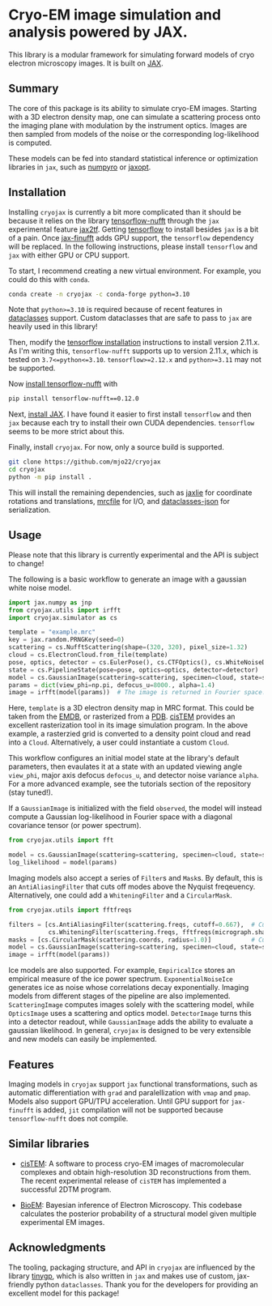 # Cryo-EM image simulation and analysis powered by JAX.
This library is a modular framework for simulating forward models of cryo electron microscopy images. It is built on [JAX](https://github.com/google/jax).

## Summary

The core of this package is its ability to simulate cryo-EM images. Starting with a 3D electron density map, one can simulate a scattering process onto the imaging plane with modulation by the instrument optics. Images are then sampled from models of the noise or the corresponding log-likelihood is computed.

These models can be fed into standard statistical inference or optimization libraries in `jax`, such as [numpyro](https://github.com/pyro-ppl/numpyro) or [jaxopt](https://github.com/google/jaxopt).

## Installation

Installing `cryojax` is currently a bit more complicated than it should be because it relies on the library [tensorflow-nufft](https://github.com/mrphys/tensorflow-nufft) through the `jax` experimental feature [jax2tf](https://github.com/google/jax/blob/main/jax/experimental/jax2tf/README.md). Getting [tensorflow](https://github.com/tensorflow/tensorflow) to install besides `jax` is a bit of a pain. Once [jax-finufft](https://github.com/dfm/jax-finufft) adds GPU support, the `tensorflow` dependency will be replaced. In the following instructions, please install `tensorflow` and `jax` with either GPU or CPU support.

To start, I recommend creating a new virtual environment. For example, you could do this with `conda`.

```bash
conda create -n cryojax -c conda-forge python=3.10
```

Note that `python>=3.10` is required because of recent features in [dataclasses](https://docs.python.org/3/library/dataclasses.html) support. Custom dataclasses that are safe to pass to `jax` are heavily used in this library!

Then, modify the [tensorflow installation](https://www.tensorflow.org/install/pip) instructions to install version 2.11.x. As I'm writing this, `tensorflow-nufft` supports up to version 2.11.x, which is tested on `3.7<=python<=3.10`. `tensorflow>=2.12.x` and `python>=3.11` may not be supported.

Now [install tensorflow-nufft](https://mrphys.github.io/tensorflow-nufft/guide/start/) with

```bash
pip install tensorflow-nufft==0.12.0
```

Next, [install JAX](https://github.com/google/jax#installation). I have found it easier to first install `tensorflow` and then `jax` because each try to install their own CUDA dependencies. `tensorflow` seems to be more strict about this.

Finally, install `cryojax`. For now, only a source build is supported.

```bash
git clone https://github.com/mjo22/cryojax
cd cryojax
python -m pip install .
```

This will install the remaining dependencies, such as [jaxlie](https://github.com/brentyi/jaxlie) for coordinate rotations and translations, [mrcfile](https://github.com/ccpem/mrcfile) for I/O, and [dataclasses-json](https://github.com/lidatong/dataclasses-json) for serialization.

## Usage

Please note that this library is currently experimental and the API is subject to change!

The following is a basic workflow to generate an image with a gaussian white noise model.

```python
import jax.numpy as jnp
from cryojax.utils import irfft
import cryojax.simulator as cs

template = "example.mrc"
key = jax.random.PRNGKey(seed=0)
scattering = cs.NufftScattering(shape=(320, 320), pixel_size=1.32)
cloud = cs.ElectronCloud.from_file(template)
pose, optics, detector = cs.EulerPose(), cs.CTFOptics(), cs.WhiteNoiseDetector(key=key)
state = cs.PipelineState(pose=pose, optics=optics, detector=detector)
model = cs.GaussianImage(scattering=scattering, specimen=cloud, state=state)
params = dict(view_phi=np.pi, defocus_u=8000., alpha=1.4)
image = irfft(model(params))  # The image is returned in Fourier space.
```

Here, `template` is a 3D electron density map in MRC format. This could be taken from the [EMDB](https://www.ebi.ac.uk/emdb/), or rasterized from a [PDB](https://www.rcsb.org/). [cisTEM](https://github.com/timothygrant80/cisTEM) provides an excellent rasterization tool in its image simulation program. In the above example, a rasterzied grid is converted to a density point cloud and read into a `Cloud`. Alternatively, a user could instantiate a custom `Cloud`.

This workflow configures an initial model state at the library's default parameters, then evaulates it at a state with an updated viewing angle `view_phi`, major axis defocus `defocus_u`, and detector noise variance `alpha`. For a more advanced example, see the tutorials section of the repository (stay tuned!).

If a `GaussianImage` is initialized with the field `observed`, the model will instead compute a Gaussian log-likelihood in Fourier space with a diagonal covariance tensor (or power spectrum).

```python
from cryojax.utils import fft

model = cs.GaussianImage(scattering=scattering, specimen=cloud, state=state, observed=fft(observed))
log_likelihood = model(params)
```

Imaging models also accept a series of `Filter`s and `Mask`s. By default, this is an `AntiAliasingFilter` that cuts off modes above the Nyquist freqeuency. Alternatively, one could add a `WhiteningFilter` and a `CircularMask`.

```python
from cryojax.utils import fftfreqs

filters = [cs.AntiAliasingFilter(scattering.freqs, cutoff=0.667),  # Cutoff modes above 2/3 Nyquist frequency
           cs.WhiteningFilter(scattering.freqs, fftfreqs(micrograph.shape), micrograph)]
masks = [cs.CircularMask(scattering.coords, radius=1.0)]           # Cutoff pixels above radius equal to (half) image size
model = cs.GaussianImage(scattering=scattering, specimen=cloud, state=state, filters=filters, masks=masks)
image = irfft(model(params))
```

Ice models are also supported. For example, `EmpiricalIce` stores an empirical measure of the ice power spectrum. `ExponentialNoiseIce` generates ice as noise whose correlations decay exponentially. Imaging models from different stages of the pipeline are also implemented. `ScatteringImage` computes images solely with the scattering model, while `OpticsImage` uses a scattering and optics model. `DetectorImage` turns this into a detector readout, while `GaussianImage` adds the ability to evaluate a gaussian likelihood. In general, `cryojax` is designed to be very extensible and new models can easily be implemented.

## Features

Imaging models in `cryojax` support `jax` functional transformations, such as automatic differentiation with `grad` and paralellization with `vmap` and `pmap`. Models also support GPU/TPU acceleration. Until GPU support for `jax-finufft` is added, `jit` compilation will not be supported because `tensorflow-nufft` does not compile.

## Similar libraries

- [cisTEM](https://github.com/timothygrant80/cisTEM): A software to process cryo-EM images of macromolecular complexes and obtain high-resolution 3D reconstructions from them. The recent experimental release of `cisTEM` has implemented a successful 2DTM program.

- [BioEM](https://github.com/bio-phys/BioEM): Bayesian inference of Electron Microscopy. This codebase calculates the posterior probability of a structural model given multiple experimental EM images.

## Acknowledgments

The tooling, packaging structure, and API in `cryojax` are influenced by the library [tinygp](https://github.com/dfm/tinygp), which is also written in `jax` and makes use of custom, jax-friendly python `dataclasses`. Thank you for the developers for providing an excellent model for this package!
